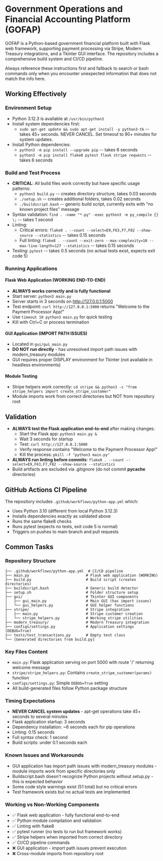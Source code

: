 # Government Operations and Financial Accounting Platform (GOFAP)

GOFAP is a Python-based government financial platform built with Flask web framework, supporting payment processing via Stripe, Modern Treasury integrations, and a Tkinter GUI interface. The repository includes a comprehensive build system and CI/CD pipeline.

Always reference these instructions first and fallback to search or bash commands only when you encounter unexpected information that does not match the info here.

## Working Effectively

### Environment Setup
- Python 3.12.3 is available at `/usr/bin/python3`
- Install system dependencies first:
  - `sudo apt-get update && sudo apt-get install -y python3-tk` -- takes 45+ seconds. NEVER CANCEL. Set timeout to 90+ minutes for system updates.
- Install Python dependencies:
  - `python3 -m pip install --upgrade pip` -- takes 6 seconds
  - `python3 -m pip install flake8 pytest flask stripe requests` -- takes 6 seconds

### Build and Test Process
- **CRITICAL**: All build files work correctly but have specific usage patterns:
  - `python3 build.py` -- creates directory structure, takes 0.03 seconds
  - `./setup.sh` -- creates additional folders, takes 0.02 seconds  
  - `./buildscript.bash` -- generic build script, currently exits with "no known project files" message
- Syntax validation: `find . -name "*.py" -exec python3 -m py_compile {} \;` -- takes 1 second
- Linting: 
  - Critical errors: `flake8 . --count --select=E9,F63,F7,F82 --show-source --statistics` -- takes 0.15 seconds
  - Full linting: `flake8 . --count --exit-zero --max-complexity=10 --max-line-length=127 --statistics` -- takes 0.15 seconds
- Testing: `pytest` -- takes 0.5 seconds (no actual tests exist, expects exit code 5)

### Running Applications

#### Flask Web Application (WORKING END-TO-END)
- **ALWAYS works correctly and is fully functional**
- Start server: `python3 main.py` 
- Server starts in 3 seconds on http://127.0.0.1:5000
- Test endpoint: `curl http://127.0.0.1:5000` returns "Welcome to the Payment Processor App!"
- Use `timeout 10 python3 main.py` for quick testing
- Kill with Ctrl+C or process termination

#### GUI Application (IMPORT PATH ISSUES)
- Located in `gui/gui_main.py` 
- **DO NOT run directly** - has unresolved import path issues with modern_treasury modules
- GUI requires proper DISPLAY environment for Tkinter (not available in headless environments)

#### Module Testing
- Stripe helpers work correctly: `cd stripe && python3 -c "from stripe_helpers import create_stripe_customer"`
- Module imports work from correct directories but NOT from repository root

## Validation

- **ALWAYS test the Flask application end-to-end** after making changes:
  - Start the Flask app: `python3 main.py &`
  - Wait 3 seconds for startup
  - Test: `curl http://127.0.0.1:5000`
  - Verify response contains "Welcome to the Payment Processor App!"
  - Kill the process: `pkill -f "python3 main.py"`
- **ALWAYS run linting before commits**: `flake8 . --count --select=E9,F63,F7,F82 --show-source --statistics`
- Build artifacts are excluded via .gitignore (do not commit __pycache__ directories)

## GitHub Actions CI Pipeline

The repository includes `.github/workflows/python-app.yml` which:
- Uses Python 3.10 (different from local Python 3.12.3)
- Installs dependencies exactly as validated above
- Runs the same flake8 checks
- Runs pytest (expects no tests, exit code 5 is normal)
- Triggers on pushes to main branch and pull requests

## Common Tasks

### Repository Structure
```
├── .github/workflows/python-app.yml  # CI/CD pipeline
├── main.py                          # Flask web application (WORKING)
├── build.py                         # Build script (creates directories)
├── buildscript.bash                 # Generic build detector
├── setup.sh                         # Folder structure setup
├── gui/                             # Tkinter GUI components
│   ├── gui_main.py                  # Main GUI (has import issues)
│   └── gui_helpers.py               # GUI helper functions
├── stripe/                          # Stripe integration
│   ├── main.py                      # Stripe customer creation
│   └── stripe_helpers.py            # Working stripe utilities
├── modern_treasury/                 # Modern Treasury integration
├── configs/settings.py              # Application settings (DEBUG=True)
├── tests/test_transactions.py       # Empty test class
└── [Generated directories from build.py]
```

### Key Files Content
- `main.py`: Flask application serving on port 5000 with route '/' returning welcome message
- `stripe/stripe_helpers.py`: Contains `create_stripe_customer(params)` function
- `configs/settings.py`: Simple `DEBUG=True` setting
- All build-generated files follow Python package structure

### Timing Expectations
- **NEVER CANCEL system updates** - apt-get operations take 45+ seconds to several minutes
- Flask application startup: 3 seconds
- Dependency installation: ~6 seconds each for pip operations  
- Linting: 0.15 seconds
- Full syntax check: 1 second
- Build scripts: under 0.1 seconds each

### Known Issues and Workarounds
- GUI application has import path issues with modern_treasury modules - module imports work from specific directories only
- Buildscript.bash doesn't recognize Python projects without setup.py - this is expected behavior
- Some code style warnings exist (51 total) but no critical errors
- Test framework exists but no actual tests are implemented

### Working vs Non-Working Components
- ✅ Flask web application - fully functional end-to-end
- ✅ Python module compilation and validation
- ✅ Linting with flake8  
- ✅ pytest runner (no tests to run but framework works)
- ✅ Stripe helpers when imported from correct directory
- ✅ CI/CD pipeline commands
- ❌ GUI application - import path issues prevent execution
- ❌ Cross-module imports from repository root